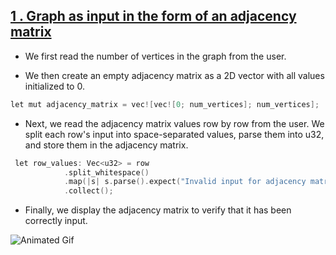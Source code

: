 ## [1 . Graph as input in the form of an adjacency matrix ](https://github.com/BibhabenduMukherjee/Graphs/blob/main/graphRustVersion/GraphInputAdjMatrix.rs)

- We first read the number of vertices in the graph from the user.

- We then create an empty adjacency matrix as a 2D vector with all values initialized to 0.
```cpp
let mut adjacency_matrix = vec![vec![0; num_vertices]; num_vertices];
```
- Next, we read the adjacency matrix values row by row from the user. We split each row's input into space-separated values, parse them into u32, and store them in the adjacency matrix.
```cpp
 let row_values: Vec<u32> = row
            .split_whitespace()
            .map(|s| s.parse().expect("Invalid input for adjacency matrix"))
            .collect();
```

- Finally, we display the adjacency matrix to verify that it has been correctly input.


![Animated Gif](https://lh6.googleusercontent.com/RJXRgXqBBveetZajhikyA8q29MhMzKKDUXH0WuQb9-k7owhUIi6rZxqvyU-gNicg7HqRYHOE44_C5ojbCpQlbi0QDIn2ZuwWUA6LD5wYSWz6ehdDthINzqofzZ5NZJyEbShmYhJmn7j7IZFlhvyh_uY)